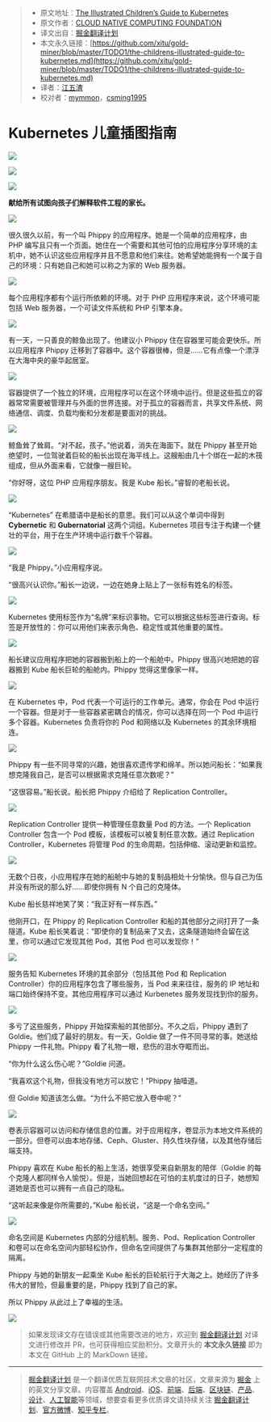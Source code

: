 > * 原文地址：[The Illustrated Children’s Guide to Kubernetes](https://www.cncf.io/the-childrens-illustrated-guide-to-kubernetes/)
> * 原文作者：[CLOUD NATIVE COMPUTING FOUNDATION](https://www.cncf.io)
> * 译文出自：[掘金翻译计划](https://github.com/xitu/gold-miner)
> * 本文永久链接：[https://github.com/xitu/gold-miner/blob/master/TODO1/the-childrens-illustrated-guide-to-kubernetes.md](https://github.com/xitu/gold-miner/blob/master/TODO1/the-childrens-illustrated-guide-to-kubernetes.md)
> * 译者：[江五渣](http://jalan.space)
> * 校对者：[mymmon](https://github.com/mymmon)，[csming1995](https://github.com/csming1995)

# Kubernetes 儿童插图指南

![](https://www.cncf.io/wp-content/uploads/2018/12/page1.png)

![](https://www.cncf.io/wp-content/uploads/2018/12/The-Illustrated-Childrens-Guide-to-Kubernetes-Book-Files-Sept-2018-CNCF-1024x791.jpg)

![](https://web.archive.org/web/20171108051103im_/https://deis.com/images/blog-images/kubernetes-illustrated-guide-illustration-1.png)

**献给所有试图向孩子们解释软件工程的家长。**

![](https://web.archive.org/web/20171108051103im_/https://deis.com/images/blog-images/kubernetes-illustrated-guide-illustration-3.png)

很久很久以前，有一个叫 Phippy 的应用程序。她是一个简单的应用程序，由 PHP 编写且只有一个页面。她住在一个需要和其他可怕的应用程序分享环境的主机中，她不认识这些应用程序并且不愿意和他们来往。她希望她能拥有一个属于自己的环境：只有她自己和她可以称之为家的 Web 服务器。

![](https://web.archive.org/web/20171108051103im_/https://deis.com/images/blog-images/kubernetes-illustrated-guide-diagram-2.png)

每个应用程序都有个运行所依赖的环境。对于 PHP 应用程序来说，这个环境可能包括 Web 服务器，一个可读文件系统和 PHP 引擎本身。

![](https://web.archive.org/web/20171108051103im_/https://deis.com/images/blog-images/kubernetes-illustrated-guide-illustration-4.png)

有一天，一只善良的鲸鱼出现了。他建议小 Phippy 住在容器里可能会更快乐。所以应用程序 Phippy 迁移到了容器中。这个容器很棒，但是……它有点像一个漂浮在大海中央的豪华起居室。

![](https://web.archive.org/web/20171108051103im_/https://deis.com/images/blog-images/kubernetes-illustrated-guide-diagram-3.png)

容器提供了一个独立的环境，应用程序可以在这个环境中运行。但是这些孤立的容器常常需要被管理并与外面的世界连接。对于孤立的容器而言，共享文件系统、网络通信、调度、负载均衡和分发都是要面对的挑战。

![](https://web.archive.org/web/20171108051103im_/https://deis.com/images/blog-images/kubernetes-illustrated-guide-illustration-5.png)

鲸鱼耸了耸肩。“对不起，孩子。”他说着，消失在海面下。就在 Phippy 甚至开始绝望时，一位驾驶着巨轮的船长出现在海平线上。这艘船由几十个绑在一起的木筏组成，但从外面来看，它就像一艘巨轮。

“你好呀，这位 PHP 应用程序朋友。我是 Kube 船长。”睿智的老船长说。

![](https://web.archive.org/web/20171108051103im_/https://deis.com/images/blog-images/kubernetes-illustrated-guide-diagram-4.png)

“Kubernetes” 在希腊语中是船长的意思。我们可以从这个单词中得到 **Cybernetic** 和 **Gubernatorial** 这两个词组。Kubernetes 项目专注于构建一个健壮的平台，用于在生产环境中运行数千个容器。

![](https://web.archive.org/web/20171108051103im_/https://deis.com/images/blog-images/kubernetes-illustrated-guide-illustration-6.png)

“我是 Phippy。”小应用程序说。

“很高兴认识你。”船长一边说，一边在她身上贴上了一张标有姓名的标签。

![](https://web.archive.org/web/20171108051103im_/https://deis.com/images/blog-images/kubernetes-illustrated-guide-diagram-5.png)

Kubernetes 使用标签作为“名牌”来标识事物。它可以根据这些标签进行查询。标签是开放性的：你可以用他们来表示角色、稳定性或其他重要的属性。

![](https://web.archive.org/web/20171108051103im_/https://deis.com/images/blog-images/kubernetes-illustrated-guide-illustration-7.png)

船长建议应用程序把她的容器搬到船上的一个船舱中。Phippy 很高兴地把她的容器搬到 Kube 船长巨轮的船舱内。Phippy 觉得这里像家一样。

![](https://web.archive.org/web/20171108051103im_/https://deis.com/images/blog-images/kubernetes-illustrated-guide-diagram-6.png)

在 Kubernetes 中，Pod 代表一个可运行的工作单元。通常，你会在 Pod 中运行一个容器。但是对于一些容器紧密耦合的情况，你可以选择在同一个 Pod 中运行多个容器。Kubernetes 负责将你的 Pod 和网络以及 Kubernetes 的其余环境相连。

![](https://web.archive.org/web/20171108051103im_/https://deis.com/images/blog-images/kubernetes-illustrated-guide-illustration-8.png)

Phippy 有一些不同寻常的兴趣，她很喜欢遗传学和绵羊。所以她问船长：“如果我想克隆我自己，是否可以根据需求克隆任意次数呢？”

“这很容易。”船长说。船长把 Phippy 介绍给了 Replication Controller。

![](https://web.archive.org/web/20171108051103im_/https://deis.com/images/blog-images/kubernetes-illustrated-guide-diagram-7.png)

Replication Controller 提供一种管理任意数量 Pod 的方法。一个 Replication Controller 包含一个 Pod 模板，该模板可以被复制任意次数。通过 Replication Controller，Kubernetes 将管理 Pod 的生命周期，包括伸缩、滚动更新和监控。

![](https://web.archive.org/web/20171108051103im_/https://deis.com/images/blog-images/kubernetes-illustrated-guide-illustration-9.png)

无数个日夜，小应用程序在她的船舱中与她的复制品相处十分愉快。但与自己为伍并没有所说的那么好……即使你拥有 N 个自己的克隆体。

Kube 船长慈祥地笑了笑：“我正好有一样东西。”

他刚开口，在 Phippy 的 Replication Controller 和船的其他部分之间打开了一条隧道。Kube 船长笑着说：“即使你的复制品来了又去，这条隧道始终会留在这里，你可以通过它发现其他 Pod，其他 Pod 也可以发现你！”

![](https://web.archive.org/web/20171108051103im_/https://deis.com/images/blog-images/kubernetes-illustrated-guide-diagram-8.png)

服务告知 Kubernetes 环境的其余部分（包括其他 Pod 和 Replication Controller）你的应用程序包含了哪些服务，当 Pod 来来往往，服务的 IP 地址和端口始终保持不变。其他应用程序可以通过 Kurbenetes 服务发现找到你的服务。

![](https://web.archive.org/web/20171108051103im_/https://deis.com/images/blog-images/kubernetes-illustrated-guide-illustration-10.png)

多亏了这些服务，Phippy 开始探索船的其他部分。不久之后，Phippy 遇到了 Goldie。他们成了最好的朋友。有一天，Goldie 做了一件不同寻常的事。她送给 Phippy 一件礼物。Phippy 看了礼物一眼，悲伤的泪水夺眶而出。

“你为什么这么伤心呢？”Goldie 问道。

“我喜欢这个礼物，但我没有地方可以放它！”Phippy 抽噎道。

但 Goldie 知道该怎么做。“为什么不把它放入卷中呢？”

![](https://web.archive.org/web/20171108051103im_/https://deis.com/images/blog-images/kubernetes-illustrated-guide-diagram-9.png)

卷表示容器可以访问和存储信息的位置。对于应用程序，卷显示为本地文件系统的一部分。但卷可以由本地存储、Ceph、Gluster、持久性块存储，以及其他存储后端支持。

Phippy 喜欢在 Kube 船长的船上生活，她很享受来自新朋友的陪伴（Goldie 的每个克隆人都同样令人愉悦）。但是，当她回想起在可怕的主机度过的日子，她想知道她是否也可以拥有一点自己的隐私。

“这听起来像是你所需要的，”Kube 船长说，“这是一个命名空间。”

![](https://web.archive.org/web/20171108051103im_/https://deis.com/images/blog-images/kubernetes-illustrated-guide-diagram-10.png)

命名空间是 Kubernetes 内部的分组机制。服务、Pod、Replication Controller 和卷可以在命名空间内部轻松协作，但命名空间提供了与集群其他部分一定程度的隔离。

Phippy 与她的新朋友一起乘坐 Kube 船长的巨轮航行于大海之上。她经历了许多伟大的冒险，但最重要的是，Phippy 找到了自己的家。

所以 Phippy 从此过上了幸福的生活。

![](https://www.cncf.io/wp-content/uploads/2019/01/back-1024x787.jpg)

> 如果发现译文存在错误或其他需要改进的地方，欢迎到 [掘金翻译计划](https://github.com/xitu/gold-miner) 对译文进行修改并 PR，也可获得相应奖励积分。文章开头的 **本文永久链接** 即为本文在 GitHub 上的 MarkDown 链接。

---

> [掘金翻译计划](https://github.com/xitu/gold-miner) 是一个翻译优质互联网技术文章的社区，文章来源为 [掘金](https://juejin.im) 上的英文分享文章。内容覆盖 [Android](https://github.com/xitu/gold-miner#android)、[iOS](https://github.com/xitu/gold-miner#ios)、[前端](https://github.com/xitu/gold-miner#前端)、[后端](https://github.com/xitu/gold-miner#后端)、[区块链](https://github.com/xitu/gold-miner#区块链)、[产品](https://github.com/xitu/gold-miner#产品)、[设计](https://github.com/xitu/gold-miner#设计)、[人工智能](https://github.com/xitu/gold-miner#人工智能)等领域，想要查看更多优质译文请持续关注 [掘金翻译计划](https://github.com/xitu/gold-miner)、[官方微博](http://weibo.com/juejinfanyi)、[知乎专栏](https://zhuanlan.zhihu.com/juejinfanyi)。
